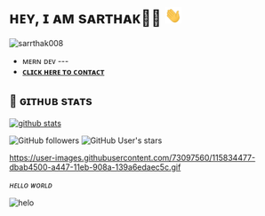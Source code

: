 
# ʜᴇʏ, ɪ ᴀᴍ sᴀʀᴛʜᴀᴋ👨‍💻  <img src="https://raw.githubusercontent.com/ABSphreak/ABSphreak/master/gifs/Hi.gif" width="30px"> 
  
 <p align="left"> <img src="https://komarev.com/ghpvc/?username=sarrthak008&label=Profile%20views&color=0e75b6&style=plastic" alt="sarrthak008" /> </p> 
  
 - ᴍᴇʀɴ ᴅᴇᴠ ---
 - **[ᴄʟɪᴄᴋ ʜᴇʀᴇ ᴛᴏ ᴄᴏɴᴛᴀᴄᴛ](https://wa.me/8459360294)** 
  
  
 ##  🐙 **ɢɪᴛʜᴜʙ sᴛᴀᴛs** 
  
 [![github stats](https://github-readme-stats.vercel.app/api?username=sarrthak008&show_icons=true&theme=radical)](https://github.com/sarrthak008) 
  
 ![GitHub followers](https://img.shields.io/github/followers/sarrthak008?color=aqua&label=Followers&style=for-the-badge) 
 ![GitHub User's stars](https://img.shields.io/github/stars/sarrthak008?affiliations=OWNER&color=aqua&style=for-the-badge) 
  
https://user-images.githubusercontent.com/73097560/115834477-dbab4500-a447-11eb-908a-139a6edaec5c.gif

  
 *ʜᴇʟʟᴏ ᴡᴏʀʟᴅ*

![helo](https://camo.githubusercontent.com/aa0f78fb4abd254489d6d99468b0883ee85b7d796c8e87f0eb981719946c2fba/68747470733a2f2f70726f66696c652d636f756e7465722e676c697463682e6d652f76697368616c303331362f636f756e742e7376673f) 


